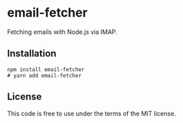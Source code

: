 # email-fetcher

Fetching emails with Node.js via IMAP.

## Installation

```
npm install email-fetcher
# yarn add email-fetcher
```

## License

This code is free to use under the terms of the MIT license.
